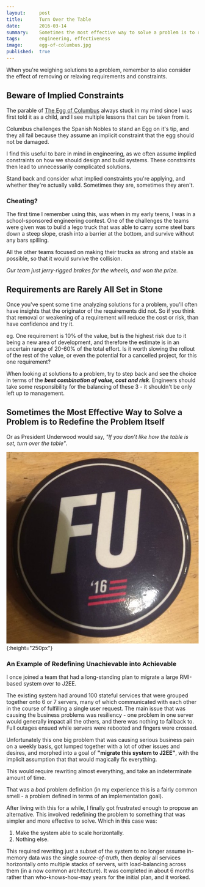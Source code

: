 ```yaml
---
layout:     post
title:      Turn Over the Table
date:       2016-03-14
summary:    Sometimes the most effective way to solve a problem is to redefine the problem itself
tags:       engineering, effectiveness
image:      egg-of-columbus.jpg
published:  true
---
```


When you're weighing solutions to a problem, remember to also consider the effect of removing or relaxing requirements and constraints.


## Beware of Implied Constraints

The parable of [The Egg of Columbus](https://en.wikipedia.org/wiki/Egg_of_Columbus) always stuck in my mind since I was first told it as a child, and I see multiple lessons that can be taken from it. 

Columbus challenges the Spanish Nobles to stand an Egg on it's tip, and they all fail because they assume an implicit constraint that the egg should not be damaged. 


I find this useful to bare in mind in engineering, as we often assume implied constraints on how we should design and build systems. These constraints then lead to unnecessarily complicated solutions.

Stand back and consider what implied constraints you're applying, and whether they're actually valid. Sometimes they are, sometimes they aren't.

### Cheating?

The first time I remember using this, was when in my early teens, I was in a school-sponsored engineering contest. One of the challenges the teams were given was to build a lego truck that was able to carry some steel bars down a steep slope, crash into a barrier at the bottom, and survive without any bars spilling.

All the other teams focused on making their trucks as strong and stable as possible, so that it would survive the collision.

_Our team just jerry-rigged brakes for the wheels, and won the prize._


## Requirements are Rarely All Set in Stone

Once you've spent some time analyzing solutions for a problem, you'll often have insights that the originator of the requirements did not. So if you think that removal or weakening of a requirement will reduce the cost or risk, than have confidence and try it.

eg. One requirement is 10% of the value, but is the highest risk due to it being a new area of development, and therefore the estimate is in an uncertain range of 20-60% of the total effort. Is it worth slowing the rollout of the rest of the value, or even the potential for a cancelled project, for this one requirement?

When looking at solutions to a problem, try to step back and see the choice in terms of the ___best combination of value, cost and risk___. Engineers should take some responsibility for the balancing of these 3 - it shouldn't be only left up to management.


## Sometimes the Most Effective Way to Solve a Problem is to Redefine the Problem Itself

Or as President Underwood would say, _"If you don’t like how the table is set, turn over the table"_. 

![](/assets/fu2016.jpg){:height="250px"}

### An Example of Redefining Unachievable into Achievable

I once joined a team that had a long-standing plan to migrate a large RMI-based system over to J2EE. 

The existing system had around 100 stateful services that were grouped together onto 6 or 7 servers, many of which communicated with each other in the course of fulfilling a single user request.
The main issue that was causing the business problems was resiliency - one problem in one server would generally impact all the others, and there was nothing to fallback to. Full outages ensued while servers were rebooted and fingers were crossed.

Unfortunately this one big problem that was causing serious business pain on a weekly basis, got lumped together with a lot of other issues and desires, and morphed into a goal of __"migrate this system to J2EE"__, with the implicit assumption that that would magically fix everything.

This would require rewriting almost everything, and take an indeterminate amount of time.

That was a _bad_ problem definition (in my experience this is a fairly common smell - a problem defined in terms of an implementation goal).

After living with this for a while, I finally got frustrated enough to propose an alternative. This involved redefining the problem to something that was simpler and more effective to solve. Which in this case was:

1. Make the system able to scale horizontally.
2. Nothing else.

This required rewriting just a subset of the system to no longer assume in-memory data was the single _source-of-truth_, then deploy all services horizontally onto multiple stacks of servers, with load-balancing across them (in a now common architecture). It was completed in about 6 months rather than who-knows-how-may years for the initial plan, and it worked.



